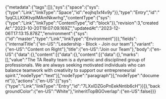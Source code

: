 {"metadata":{"tags":[]},"sys":{"space":{"sys":{"type":"Link","linkType":"Space","id":"eojhq1xf4v9y"}},"type":"Entry","id":"1yqCLLK0KtvpIMAmNkwrhg","contentType":{"sys":{"type":"Link","linkType":"ContentType","id":"block"}},"revision":3,"createdAt":"2023-10-20T19:07:09.169Z","updatedAt":"2023-12-06T17:13:15.878Z","environment":{"sys":{"id":"master","type":"Link","linkType":"Environment"}}},"fields":{"internalTitle":{"en-US":"Leadership - Block - Join our team"},"variant":{"en-US":"Content on Right"},"title":{"en-US":"Join our Team"},"body":{"en-US":{"data":{},"content":[{"data":{},"content":[{"data":{},"marks":[],"value":"The TA Realty team is a dynamic and disciplined group of professionals. We are always seeking motivated individuals who can balance teamwork with creativity to support our entrepreneurial spirit.","nodeType":"text"}],"nodeType":"paragraph"}],"nodeType":"document"}},"actions":{"en-US":[{"sys":{"type":"Link","linkType":"Entry","id":"7LXxIDZGoPnEekNntib6cH"}}]},"backgroundColor":{"en-US":"White"},"inheritTopBGOverlap":{"en-US":false}}}
